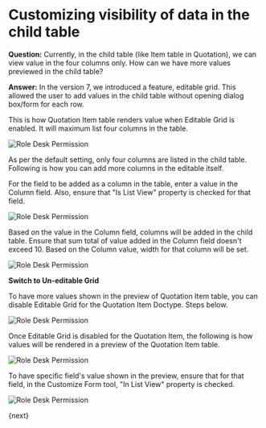 <!-- add-breadcrumbs -->
# Customizing visibility of data in the child table

**Question:** Currently, in the child table (like Item table in Quotation), we can view value in the four columns only. How can we have more values previewed in the child table?

**Answer:** In the version 7, we introduced a feature, editable grid. This allowed the user to add values in the child table without opening dialog box/form for each row.

This is how Quotation Item table renders value when Editable Grid is enabled. It will maximum list four columns in the table.

<img alt="Role Desk Permission" class="screenshot" src="{{docs_base_url}}/assets/img/articles/child-1.png">

As per the default setting, only four columns are listed in the child table. Following is how you can add more columns in the editable itself.

For the field to be added as a column in the table, enter a value in the Column field. Also, ensure that "Is List View" property is checked for that field.

<img alt="Role Desk Permission" class="screenshot" src="{{docs_base_url}}/assets/img/articles/child-2.png">

Based on the value in the Column field, columns will be added in the child table. Ensure that sum total of value added in the Column field doesn't exceed 10. Based on the Column value, width for that column will be set.

<img alt="Role Desk Permission" class="screenshot" src="{{docs_base_url}}/assets/img/articles/child-3.png">

**Switch to Un-editable Grid**

To have more values shown in the preview of Quotation Item table, you can disable Editable Grid for the Quotation Item Doctype. Steps below.

<img alt="Role Desk Permission" class="screenshot" src="{{docs_base_url}}/assets/img/articles/child-4.gif">

Once Editable Grid is disabled for the Quotation Item, the following is how values will be rendered in a preview of the Quotation Item table.

<img alt="Role Desk Permission" class="screenshot" src="{{docs_base_url}}/assets/img/articles/child-5.png">

To have specific field's value shown in the preview, ensure that for that field, in the Customize Form tool, "In List View" property is checked.

<img alt="Role Desk Permission" class="screenshot" src="{{docs_base_url}}/assets/img/articles/child-6.png">

{next}
